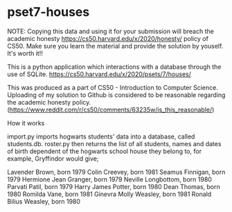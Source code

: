 # pset7-houses

NOTE: Copying this data and using it for your submission will breach the academic honesty https://cs50.harvard.edu/x/2020/honesty/ policy of CS50. Make sure you learn the material and provide the solution by youself. It's worth it!!

This is a python application which interactions with a database through the use of SQLite. https://cs50.harvard.edu/x/2020/psets/7/houses/

This was produced as a part of CS50 - Introduction to Computer Science. Uploading of my solution to Github is considered to be reasonable regarding the academic honesty policy. (https://www.reddit.com/r/cs50/comments/63235w/is_this_reasonable/)

How it works

import.py imports hogwarts students' data into a database, called students.db. roster.py then returns the list of all students, names and dates of birth dependent of the hogwarts school house they belong to, for example, Gryffindor would give;

  Lavender Brown, born 1979
  Colin Creevey, born 1981
  Seamus Finnigan, born 1979
  Hermione Jean Granger, born 1979
  Neville Longbottom, born 1980
  Parvati Patil, born 1979
  Harry James Potter, born 1980
  Dean Thomas, born 1980
  Romilda Vane, born 1981
  Ginevra Molly Weasley, born 1981
  Ronald Bilius Weasley, born 1980
